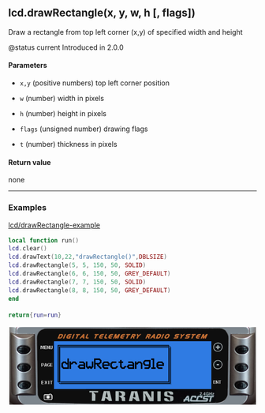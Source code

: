 <!-- This file was generated by the script. Do not edit it, any changes will be lost! -->

## lcd.drawRectangle(x, y, w, h [, flags])



Draw a rectangle from top left corner (x,y) of specified width and height

@status current Introduced in 2.0.0


#### Parameters

* `x,y` (positive numbers) top left corner position

* `w` (number) width in pixels

* `h` (number) height in pixels

* `flags` (unsigned number) drawing flags

* `t` (number) thickness in pixels



#### Return value

none



---

### Examples

<a class="dlbtn" href="https://raw.githubusercontent.com/opentx/lua-reference-guide/master/lcd/drawRectangle-example.lua">lcd/drawRectangle-example</a>

```lua
local function run()
lcd.clear()
lcd.drawText(10,22,"drawRectangle()",DBLSIZE)
lcd.drawRectangle(5, 5, 150, 50, SOLID)
lcd.drawRectangle(6, 6, 150, 50, GREY_DEFAULT)
lcd.drawRectangle(7, 7, 150, 50, SOLID)
lcd.drawRectangle(8, 8, 150, 50, GREY_DEFAULT)
end

return{run=run}
```

![](drawRectangle-example.png)

